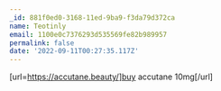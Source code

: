 ```yaml
---
_id: 881f0ed0-3168-11ed-9ba9-f3da79d372ca
name: Teotinly
email: 1100e0c7376293d535569fe82b989957
permalink: false
date: '2022-09-11T00:27:35.117Z'
---
```

[url=https://accutane.beauty/]buy accutane 10mg[/url]

